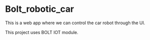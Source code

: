# Bolt_robotic_car

This is a web app where we can control the car robot through the UI.

This project uses BOLT IOT module.
